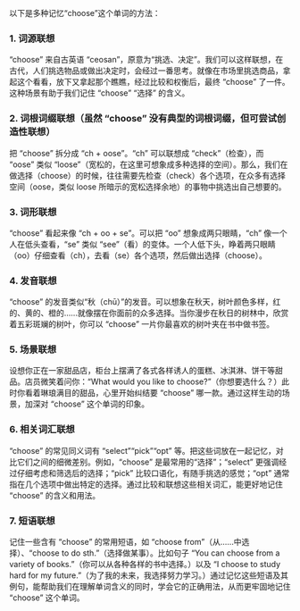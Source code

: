 以下是多种记忆“choose”这个单词的方法：

### 1. 词源联想
“choose” 来自古英语 “ceosan”，原意为“挑选、决定”。我们可以这样联想，在古代，人们挑选物品或做出决定时，会经过一番思考。就像在市场里挑选商品，拿起这个看看，放下又拿起那个瞧瞧，经过比较和权衡后，最终 “choose” 了一件。这种场景有助于我们记住 “choose” “选择” 的含义。

### 2. 词根词缀联想（虽然 “choose” 没有典型的词根词缀，但可尝试创造性联想）
把 “choose” 拆分成 “ch + oose”。“ch” 可以联想成 “check”（检查），而 “oose” 类似 “loose”（宽松的，在这里可想象成多种选择的空间）。那么，我们在做选择（choose）的时候，往往需要先检查（check）各个选项，在众多有选择空间（oose，类似 loose 所暗示的宽松选择余地）的事物中挑选出自己想要的。

### 3. 词形联想
“choose” 看起来像 “ch + oo + se”。可以把 “oo” 想象成两只眼睛，“ch” 像一个人在低头查看，“se” 类似 “see”（看）的变体。一个人低下头，睁着两只眼睛（oo）仔细查看（ch），去看（se）各个选项，然后做出选择（choose）。

### 4. 发音联想
“choose” 的发音类似“秋（chū）”的发音。可以想象在秋天，树叶颜色多样，红的、黄的、橙的……就像摆在你面前的众多选择。当你漫步在秋日的树林中，欣赏着五彩斑斓的树叶，你可以 “choose” 一片你最喜欢的树叶夹在书中做书签。

### 5. 场景联想
设想你正在一家甜品店，柜台上摆满了各式各样诱人的蛋糕、冰淇淋、饼干等甜品。店员微笑着问你：“What would you like to choose?”（你想要选什么？）此时你看着琳琅满目的甜品，心里开始纠结要 “choose” 哪一款。通过这样生动的场景，加深对 “choose” 这个单词的印象。

### 6. 相关词汇联想
“choose” 的常见同义词有 “select”“pick”“opt” 等。把这些词放在一起记忆，对比它们之间的细微差别。例如，“choose” 是最常用的“选择”；“select” 更强调经过仔细考虑和筛选后的选择；“pick” 比较口语化，有随手挑选的感觉；“opt” 通常指在几个选项中做出特定的选择。通过比较和联想这些相关词汇，能更好地记住 “choose” 的含义和用法。

### 7. 短语联想
记住一些含有 “choose” 的常用短语，如 “choose from”（从……中选择）、“choose to do sth.”（选择做某事）。比如句子 “You can choose from a variety of books.”（你可以从各种各样的书中选择。）以及 “I choose to study hard for my future.”（为了我的未来，我选择努力学习。）通过记忆这些短语及其例句，能帮助我们在理解单词含义的同时，学会它的正确用法，从而更牢固地记住 “choose” 这个单词。 